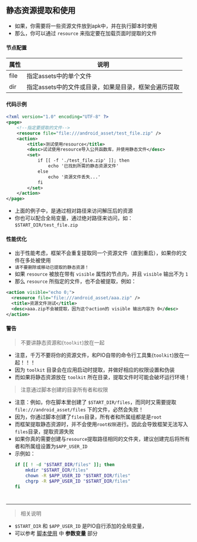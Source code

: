 
## 静态资源提取和使用
- 如果，你需要将一些资源文件放到apk中，并在执行脚本时使用
- 那么，你可以通过 `resource` 来指定要在加载页面时提取的文件


#### 节点配置

| 属性 | 说明 |
| - | - |
| file | 指定assets中的单个文件 |
| dir | 指定assets中的文件或目录，如果是目录，框架会遍历提取 |

#### 代码示例

```xml
<?xml version="1.0" encoding="UTF-8" ?>
<page>
    <!--指定要提取的文件-->
    <resource file="file:///android_asset/test_file.zip" />
    <action>
        <title>测试使用resource</title>
        <desc>试试使用resource导入公共函数库，并使用静态文件</desc>
        <set>
            if [[ -f './test_file.zip' ]]; then
                echo '已找到所需的静态资源文件'
            else
                echo '资源文件丢失...'
            fi
        </set>
    </action>
</page>
```

- 上面的例子中，是通过相对路径来访问解压后的资源
- 你也可以配合全局变量，通过绝对路径来访问，如：`$START_DIR/test_file.zip`


#### 性能优化
- 出于性能考虑，框架不会重复提取同一个资源文件（直到重启），如果你的文件在多处被使用
- `请不要删除或移动已提取的静态资源！`
- 如果 `resource` 被放在带有 `visible` 属性的节点内，并且 `visible` 输出不为 `1`
- 那么 `resource` 所指定的文件，也不会被提取，例如：

```xml
<action visible="echo 0;">
  <resource file="file:///android_asset/aaa.zip" />
  <title>资源文件测试</title>
  <desc>aaa.zip不会被提取，因为这个action的 visible 输出内容为 0</desc>
</action>
```


#### 警告
> 不要讲静态资源和(`toolkit`)放在一起

- 注意，千万不要将你的资源文件，和PIO自带的命令行工具集(`toolkit`)放在一起！！！
- 因为 `toolkit` 目录会在应用启动时提取，并做好相应的权限设置和伪装
- 而如果将静态资源放在 `toolkit` 所在目录，提取文件时可能会破坏运行环境！

> 注意通过脚本创建的目录所有者和权限

- 注意：例如，你在脚本里创建了 `$START_DIR/files`，而同时又需要提取`file:///android_asset/files` 下的文件，必然会失败！
- 因为，你通过脚本创建了`files`目录，所有者和所属组都是是`root`
- 而框架提取静态资源时，并不会使用`root权限`进行。因此会导致框架无法写入`files`目录，提取资源失败
- 如果你真的需要创建与`resource`提取路径相同的文件夹，建议创建完后将所有者和所属组设置为`$APP_USER_ID`
- 示例如：
    ```sh
    if [[ ! -d "$START_DIR/files" ]]; then
        mkdir "$START_DIR/files"
        chown -R $APP_USER_ID "$START_DIR/files"
        chgrp -R $APP_USER_ID "$START_DIR/files"
    fi
    ```
#

---

> 相关说明

- `$START_DIR` 和 `$APP_USER_ID` 是PIO自行添加的全局变量，
- 可以参考 [脚本使用](/samples/docs/Script.md) 中 **参数变量** 部分

